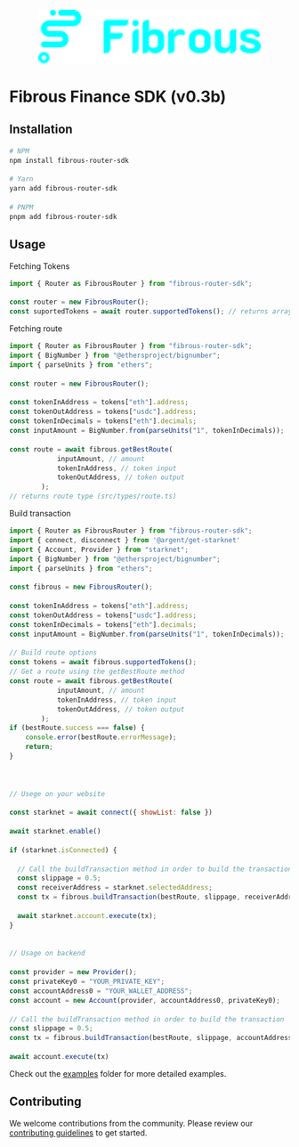 
<p align="center">
  <a href="https://fibrous.finance">
    <img src="./docs/assets/logo.png" width="400px" >
  </a>
</p>

# Fibrous Finance SDK (v0.3b)

## Installation

```bash
# NPM
npm install fibrous-router-sdk

# Yarn
yarn add fibrous-router-sdk

# PNPM
pnpm add fibrous-router-sdk
```

## Usage
Fetching Tokens
```javascript
import { Router as FibrousRouter } from "fibrous-router-sdk";

const router = new FibrousRouter();
const suportedTokens = await router.supportedTokens(); // returns array as token type (src/types/token.ts)

```
Fetching route
```javascript
import { Router as FibrousRouter } from "fibrous-router-sdk";
import { BigNumber } from "@ethersproject/bignumber";
import { parseUnits } from "ethers";

const router = new FibrousRouter();

const tokenInAddress = tokens["eth"].address;
const tokenOutAddress = tokens["usdc"].address;
const tokenInDecimals = tokens["eth"].decimals;
const inputAmount = BigNumber.from(parseUnits("1", tokenInDecimals));

const route = await fibrous.getBestRoute(
            inputAmount, // amount 
            tokenInAddress, // token input
            tokenOutAddress, // token output
        );
// returns route type (src/types/route.ts)

```

Build transaction
```javascript
import { Router as FibrousRouter } from "fibrous-router-sdk";
import { connect, disconnect } from '@argent/get-starknet'
import { Account, Provider } from "starknet";
import { BigNumber } from "@ethersproject/bignumber";
import { parseUnits } from "ethers";

const fibrous = new FibrousRouter();

const tokenInAddress = tokens["eth"].address;
const tokenOutAddress = tokens["usdc"].address;
const tokenInDecimals = tokens["eth"].decimals;
const inputAmount = BigNumber.from(parseUnits("1", tokenInDecimals));

// Build route options
const tokens = await fibrous.supportedTokens();
// Get a route using the getBestRoute method
const route = await fibrous.getBestRoute(
            inputAmount, // amount 
            tokenInAddress, // token input
            tokenOutAddress, // token output
        );
if (bestRoute.success === false) {
    console.error(bestRoute.errorMessage);
    return;
}



// Usege on your website

const starknet = await connect({ showList: false }) 

await starknet.enable()

if (starknet.isConnected) {

  // Call the buildTransaction method in order to build the transaction
  const slippage = 0.5;
  const receiverAddress = starknet.selectedAddress;
  const tx = fibrous.buildTransaction(bestRoute, slippage, receiverAddress);

  await starknet.account.execute(tx);
}


// Usage on backend

const provider = new Provider();
const privateKey0 = "YOUR_PRIVATE_KEY";
const accountAddress0 = "YOUR_WALLET_ADDRESS";
const account = new Account(provider, accountAddress0, privateKey0);

// Call the buildTransaction method in order to build the transaction
const slippage = 0.5;
const tx = fibrous.buildTransaction(bestRoute, slippage, accountAddress0);

await account.execute(tx)

```
Check out the [examples](./examples) folder for more detailed examples.

## Contributing

We welcome contributions from the community. Please review our [contributing guidelines](./docs/CONTRIBUTING.md) to get started.